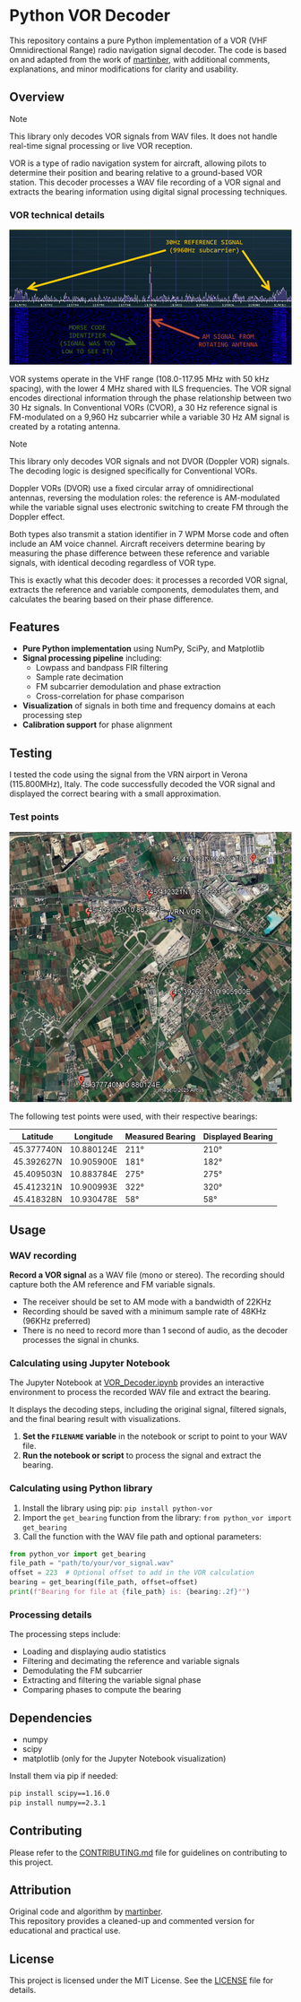 # Python VOR Decoder

This repository contains a pure Python implementation of a VOR (VHF Omnidirectional Range) radio navigation signal decoder. The code is based on and adapted from the work of [martinber](https://github.com/martinber/vor-python-decoder), with additional comments, explanations, and minor modifications for clarity and usability.

## Overview

> [!NOTE]
> This library only decodes VOR signals from WAV files. It does not handle real-time signal processing or live VOR reception.

VOR is a type of radio navigation system for aircraft, allowing pilots to determine their position and bearing relative to a ground-based VOR station. This decoder processes a WAV file recording of a VOR signal and extracts the bearing information using digital signal processing techniques.

### VOR technical details

![RF Spectrum of the VRN airport VOR](https://raw.githubusercontent.com/iu2frl/PythonVOR/main/imgs/VOR_Spectrum.png)

VOR systems operate in the VHF range (108.0-117.95 MHz with 50 kHz spacing), with the lower 4 MHz shared with ILS frequencies. The VOR signal encodes directional information through the phase relationship between two 30 Hz signals. In Conventional VORs (CVOR), a 30 Hz reference signal is FM-modulated on a 9,960 Hz subcarrier while a variable 30 Hz AM signal is created by a rotating antenna.

> [!NOTE]
> This library only decodes VOR signals and not DVOR (Doppler VOR) signals. The decoding logic is designed specifically for Conventional VORs.

Doppler VORs (DVOR) use a fixed circular array of omnidirectional antennas, reversing the modulation roles: the reference is AM-modulated while the variable signal uses electronic switching to create FM through the Doppler effect.

Both types also transmit a station identifier in 7 WPM Morse code and often include an AM voice channel. Aircraft receivers determine bearing by measuring the phase difference between these reference and variable signals, with identical decoding regardless of VOR type.

This is exactly what this decoder does: it processes a recorded VOR signal, extracts the reference and variable components, demodulates them, and calculates the bearing based on their phase difference.

## Features

- **Pure Python implementation** using NumPy, SciPy, and Matplotlib
- **Signal processing pipeline** including:
  - Lowpass and bandpass FIR filtering
  - Sample rate decimation
  - FM subcarrier demodulation and phase extraction
  - Cross-correlation for phase comparison
- **Visualization** of signals in both time and frequency domains at each processing step
- **Calibration support** for phase alignment

## Testing

I tested the code using the signal from the VRN airport in Verona (115.800MHz), Italy. The code successfully decoded the VOR signal and displayed the correct bearing with a small approximation.

### Test points

![Map of the test points](https://raw.githubusercontent.com/iu2frl/PythonVOR/main/imgs/VRN_map.png)

The following test points were used, with their respective bearings:

| Latitude | Longitude | Measured Bearing | Displayed Bearing |
|----------|-----------|------------------|-------------------|
| 45.377740N | 10.880124E | 211° | 210° |
| 45.392627N | 10.905900E | 181° | 182° |
| 45.409503N | 10.883784E | 275° | 275° |
| 45.412321N | 10.900993E | 322° | 320° |
| 45.418328N | 10.930478E | 58°  | 58°  |

## Usage

### WAV recording

**Record a VOR signal** as a WAV file (mono or stereo). The recording should capture both the AM reference and FM variable signals.

- The receiver should be set to AM mode with a bandwidth of 22KHz
- Recording should be saved with a minimum sample rate of 48KHz (96KHz preferred)
- There is no need to record more than 1 second of audio, as the decoder processes the signal in chunks.

### Calculating using Jupyter Notebook

The Jupyter Notebook at [VOR_Decoder.ipynb](https://github.com/iu2frl/PythonVOR/blob/main/VOR_Decoder.ipynb) provides an interactive environment to process the recorded WAV file and extract the bearing.

It displays the decoding steps, including the original signal, filtered signals, and the final bearing result with visualizations.

1. **Set the `FILENAME` variable** in the notebook or script to point to your WAV file.
1. **Run the notebook or script** to process the signal and extract the bearing.

### Calculating using Python library

1. Install the library using pip: `pip install python-vor`
2. Import the `get_bearing` function from the library: `from python_vor import get_bearing`
3. Call the function with the WAV file path and optional parameters:

```python
from python_vor import get_bearing
file_path = "path/to/your/vor_signal.wav"
offset = 223  # Optional offset to add in the VOR calculation
bearing = get_bearing(file_path, offset=offset)
print(f"Bearing for file at {file_path} is: {bearing:.2f}°")
```

### Processing details

The processing steps include:

- Loading and displaying audio statistics
- Filtering and decimating the reference and variable signals
- Demodulating the FM subcarrier
- Extracting and filtering the variable signal phase
- Comparing phases to compute the bearing

## Dependencies

- numpy
- scipy
- matplotlib (only for the Jupyter Notebook visualization)

Install them via pip if needed:

```bash
pip install scipy==1.16.0
pip install numpy==2.3.1
```

## Contributing

Please refer to the [CONTRIBUTING.md](https://github.com/iu2frl/PythonVOR/blob/main/CONTRIBUTING.md) file for guidelines on contributing to this project.

## Attribution

Original code and algorithm by [martinber](https://github.com/martinber/vor-python-decoder).  
This repository provides a cleaned-up and commented version for educational and practical use.

## License

This project is licensed under the MIT License. See the [LICENSE](https://github.com/iu2frl/PythonVOR/blob/main/LICENSE) file for details.
